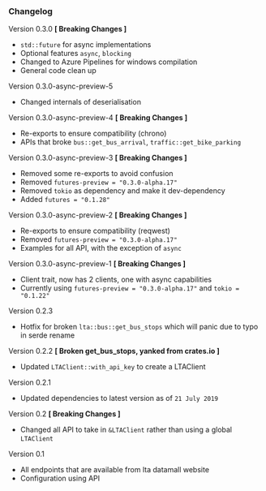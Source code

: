 ### Changelog
Version 0.3.0 **[ Breaking Changes ]**
- `std::future` for async implementations
- Optional features `async`, `blocking` 
- Changed to Azure Pipelines for windows compilation
- General code clean up

Version 0.3.0-async-preview-5
- Changed internals of deserialisation

Version 0.3.0-async-preview-4 **[ Breaking Changes ]**
- Re-exports to ensure compatibility (chrono)
- APIs that broke `bus::get_bus_arrival`, `traffic::get_bike_parking`

Version 0.3.0-async-preview-3 **[ Breaking Changes ]**
- Removed some re-exports to avoid confusion
- Removed `futures-preview = "0.3.0-alpha.17"`
- Removed `tokio` as dependency and make it dev-dependency
- Added `futures = "0.1.28"`

Version 0.3.0-async-preview-2 **[ Breaking Changes ]**
- Re-exports to ensure compatibility (reqwest)
- Removed `futures-preview = "0.3.0-alpha.17"`
- Examples for all API, with the exception of `async`

Version 0.3.0-async-preview-1 **[ Breaking Changes ]**
- Client trait, now has 2 clients, one with async capabilities
- Currently using `futures-preview = "0.3.0-alpha.17"` and `tokio = "0.1.22"` 

Version 0.2.3
- Hotfix for broken `lta::bus::get_bus_stops` which will panic due to typo in serde rename


Version 0.2.2 **[ Broken get_bus_stops, yanked from crates.io ]**
- Updated `LTAClient::with_api_key` to create a LTAClient

Version 0.2.1
- Updated dependencies to latest version as of `21 July 2019`

Version 0.2 **[ Breaking Changes ]**
- Changed all API to take in `&LTAClient` rather than using a global `LTAClient`

Version 0.1
- All endpoints that are available from lta datamall website
- Configuration using API